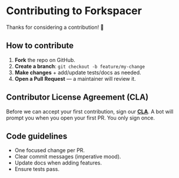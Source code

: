 # Contributing to Forkspacer

Thanks for considering a contribution! 🚀

## How to contribute
1. **Fork** the repo on GitHub.
2. **Create a branch**: `git checkout -b feature/my-change`
3. **Make changes** + add/update tests/docs as needed.
4. **Open a Pull Request** — a maintainer will review it.

## Contributor License Agreement (CLA)
Before we can accept your first contribution, sign our **[CLA](CLA.md)**.
A bot will prompt you when you open your first PR. You only sign once.

## Code guidelines
- One focused change per PR.
- Clear commit messages (imperative mood).
- Update docs when adding features.
- Ensure tests pass.
